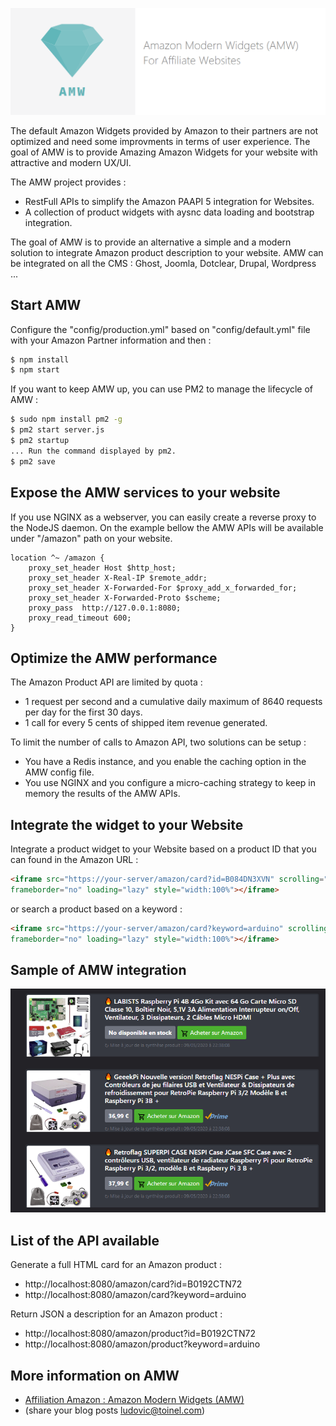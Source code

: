 ![](doc/resources/amw-logo.png)

The default Amazon Widgets provided by Amazon to their partners are not optimized and need some improvments in terms of user experience.
The goal of AMW is to provide Amazing Amazon Widgets for your website with attractive and modern UX/UI.

The AMW project provides : 
- RestFull APIs to simplify the Amazon PAAPI 5 integration for Websites.
- A collection of product widgets with aysnc data loading and bootstrap integration.

The goal of AMW is to provide an alternative a simple and a modern solution to integrate Amazon product description to your website.
AMW can be integrated on all the CMS : Ghost, Joomla, Dotclear, Drupal, Wordpress ...

## Start AMW

Configure the "config/production.yml" based on "config/default.yml" file with your Amazon Partner information and then :

```bash
$ npm install
$ npm start
```

If you want to keep AMW up, you can use PM2 to manage the lifecycle of AMW :

```bash
$ sudo npm install pm2 -g
$ pm2 start server.js
$ pm2 startup
... Run the command displayed by pm2.
$ pm2 save
```

## Expose the AMW services to your website

If you use NGINX as a webserver, you can easily create a reverse proxy to the NodeJS daemon.
On the example bellow the AMW APIs will be available under "/amazon" path on your website.

```
location ^~ /amazon {
    proxy_set_header Host $http_host;
    proxy_set_header X-Real-IP $remote_addr;
    proxy_set_header X-Forwarded-For $proxy_add_x_forwarded_for;
    proxy_set_header X-Forwarded-Proto $scheme;
    proxy_pass  http://127.0.0.1:8080;
    proxy_read_timeout 600;
}
```

## Optimize the AMW performance

The Amazon Product API are limited by quota : 
* 1 request per second and a cumulative daily maximum of 8640 requests per day for the first 30 days.
* 1 call for every 5 cents of shipped item revenue generated.

To limit the number of calls to Amazon API, two solutions can be setup : 
* You have a Redis instance, and you enable the caching option in the AMW config file.
* You use NGINX and you configure a micro-caching strategy to keep in memory the results of the AMW APIs.

## Integrate the widget to your Website

Integrate a product widget to your Website based on a product ID that you can found in the Amazon URL : 

```html
<iframe src="https://your-server/amazon/card?id=B084DN3XVN" scrolling="no" 
frameborder="no" loading="lazy" style="width:100%"></iframe>
```

or search a product based on a keyword : 

```html
<iframe src="https://your-server/amazon/card?keyword=arduino" scrolling="no" 
frameborder="no" loading="lazy" style="width:100%"></iframe>
```

## Sample of AMW integration

![](doc/resources//amazon-modern-widget.png)


## List of the API available

Generate a full HTML card for an Amazon product : 
* http://localhost:8080/amazon/card?id=B0192CTN72
* http://localhost:8080/amazon/card?keyword=arduino

Return JSON a description for an Amazon product : 
* http://localhost:8080/amazon/product?id=B0192CTN72
* http://localhost:8080/amazon/product?keyword=arduino

## More information on AMW

* [Affiliation Amazon : Amazon Modern Widgets (AMW)](https://www.geeek.org/amazon-affiliation-modern-widgets/)
* (share your blog posts ludovic@toinel.com)